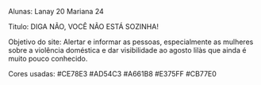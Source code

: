 Alunas: Lanay 20 
     Mariana 24

Titulo: DIGA NÃO, VOCÊ NÃO ESTÁ SOZINHA!

Objetivo do site: Alertar e informar as pessoas, especialmente as mulheres sobre a violência doméstica e dar visibilidade ao agosto lilàs que ainda é muito pouco conhecido.

Cores usadas: #CE78E3  #AD54C3  #A661B8 #E375FF  #CB77E0
